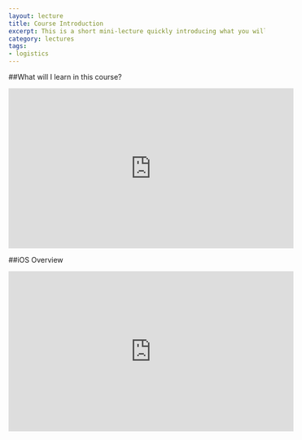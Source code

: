 ```yaml
---
layout: lecture
title: Course Introduction
excerpt: This is a short mini-lecture quickly introducing what you will learn in this class and why you should take it.
category: lectures
tags:
- logistics
---
```

##What will I learn in this course?
<iframe width="560" height="315" src="http://www.youtube.com/embed/aqrJdOZ7U58?rel=0" frameborder="0" allowfullscreen></iframe>


##iOS Overview
<iframe width="560" height="315" src="http://www.youtube.com/embed/ask1BS6iaD0?rel=0" frameborder="0" allowfullscreen></iframe>